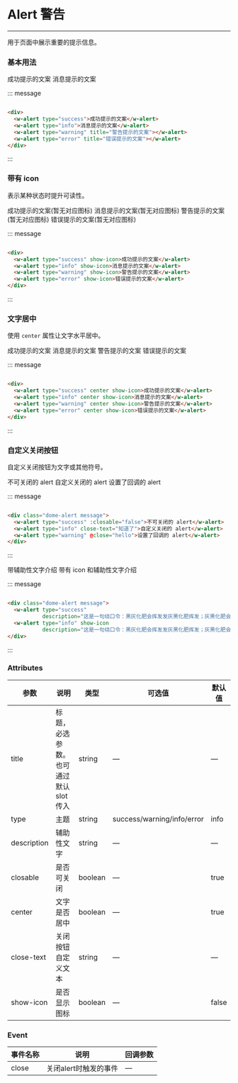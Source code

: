 <style>
.dome-alert .w-alert:not(:first-child){
  margin-top: 10px;
}
</style>
<script>
 export default {
    methods: {
      hello() {
        alert('Hello World!');
      }
    }
  }
</script>
# Alert 警告
----
用于页面中展示重要的提示信息。

### 基本用法
<div class="dome-alert message">
  <w-alert type="success">成功提示的文案</w-alert>
  <w-alert type="info">消息提示的文案</w-alert>
  <w-alert type="warning" title="警告提示的文案"></w-alert>
  <w-alert type="error" title="错误提示的文案"></w-alert>
</div>

::: message
```html

<div>
  <w-alert type="success">成功提示的文案</w-alert>
  <w-alert type="info">消息提示的文案</w-alert>
  <w-alert type="warning" title="警告提示的文案"></w-alert>
  <w-alert type="error" title="错误提示的文案"></w-alert>
</div>

```
:::

### 带有 icon
表示某种状态时提升可读性。
<div class="dome-alert message">
  <w-alert type="success" show-icon>成功提示的文案(暂无对应图标)</w-alert>
  <w-alert type="info" show-icon>消息提示的文案(暂无对应图标)</w-alert>
  <w-alert type="warning" show-icon>警告提示的文案(暂无对应图标)</w-alert>
  <w-alert type="error" show-icon>错误提示的文案(暂无对应图标)</w-alert>
</div>

::: message
```html

<div>
  <w-alert type="success" show-icon>成功提示的文案</w-alert>
  <w-alert type="info" show-icon>消息提示的文案</w-alert>
  <w-alert type="warning" show-icon>警告提示的文案</w-alert>
  <w-alert type="error" show-icon>错误提示的文案</w-alert>
</div>

```
:::

### 文字居中
使用 ```center``` 属性让文字水平居中。
<div class="dome-alert message">
  <w-alert type="success" center show-icon>成功提示的文案</w-alert>
  <w-alert type="info" center show-icon>消息提示的文案</w-alert>
  <w-alert type="warning" center show-icon>警告提示的文案</w-alert>
  <w-alert type="error" center show-icon>错误提示的文案</w-alert>
</div>

::: message
```html

<div>
  <w-alert type="success" center show-icon>成功提示的文案</w-alert>
  <w-alert type="info" center show-icon>消息提示的文案</w-alert>
  <w-alert type="warning" center show-icon>警告提示的文案</w-alert>
  <w-alert type="error" center show-icon>错误提示的文案</w-alert>
</div>

```
:::

### 自定义关闭按钮
自定义关闭按钮为文字或其他符号。
<div class="dome-alert message">
  <w-alert type="success" :closable="false">不可关闭的 alert</w-alert>
  <w-alert type="info" close-text="知道了">自定义关闭的 alert</w-alert>
  <w-alert type="warning" @close="hello">设置了回调的 alert</w-alert>
</div>

::: message
```html

<div class="dome-alert message">
  <w-alert type="success" :closable="false">不可关闭的 alert</w-alert>
  <w-alert type="info" close-text="知道了">自定义关闭的 alert</w-alert>
  <w-alert type="warning" @close="hello">设置了回调的 alert</w-alert>
</div>

```
:::

<div class="dome-alert message">
  <w-alert type="success"
           description="这是一句绕口令：黑灰化肥会挥发发灰黑化肥挥发；灰黑化肥会挥发发黑灰化肥发挥。 黑灰化肥会挥发发灰黑化肥黑灰……">带辅助性文字介绍</w-alert>
  <w-alert type="info" show-icon
           description="这是一句绕口令：黑灰化肥会挥发发灰黑化肥挥发；灰黑化肥会挥发发黑灰化肥发挥。 黑灰化肥会挥发发灰黑化肥黑灰……">带有 icon 和辅助性文字介绍</w-alert>
</div>

::: message
```html

<div class="dome-alert message">
  <w-alert type="success"
           description="这是一句绕口令：黑灰化肥会挥发发灰黑化肥挥发；灰黑化肥会挥发发黑灰化肥发挥。 黑灰化肥会挥发发灰黑化肥黑灰……">带辅助性文字介绍</w-alert>
  <w-alert type="info" show-icon
           description="这是一句绕口令：黑灰化肥会挥发发灰黑化肥挥发；灰黑化肥会挥发发黑灰化肥发挥。 黑灰化肥会挥发发灰黑化肥黑灰……">带有 icon 和辅助性文字介绍</w-alert>
</div>

```
:::

### Attributes
| 参数      | 说明                                 | 类型      | 可选值       | 默认值   |
|---------- |------------------------------------ |---------- |------------- |-------- |
|title      |	标题，必选参数。也可通过默认 slot 传入 |	string   |	—           |	—       |
|type	      | 主题                                |	string    |	success/warning/info/error|	info |
|description |	辅助性文字                         |	string    |	—             |	—      |
|closable   |	是否可关闭                           |	boolean   |	—	            | true   |
|center     |	文字是否居中                         |	boolean  |	—            |	true  |
|close-text	| 关闭按钮自定义文本                    |	string   |	—            |	—     |
|show-icon  |	是否显示图标                         |	boolean  	| —             |	false  |

### Event
| 事件名称      | 说明       | 回调参数   |
|------------- |----------- |---------  |
|close         |关闭alert时触发的事件| —  |
